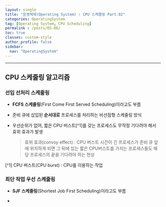 ```yaml
---
layout: single
title: "운영체제(Operating System) : CPU 스케줄링 Part.02"
categories: OperatingSystem
tag: [Operating System, CPU Scheduling]
permalink : /posts/OS-06/
toc: true
classes: custom-style
author_profile: false
sidebar:
  nav: "OperatingSystem"
---
```


<hr>

## CPU 스케줄링 알고리즘

### 선입 선처리 스케줄링

- **FCFS 스케줄링**(First Come First Served Scheduling)이라고도 부름

- 준비 큐에 삽입된 **순서대로** 프로세스를 처리하는 비선점형 스케줄링 방식

- 우선순위가 없어, 짧은 CPU 버스트[^1]를 갖는 프로세스도 무작정 기다려야 해서 효위 효과가 발생

    > 효위 효과(convoy effect) : CPU 버스트 시간이 긴 프로세스가 준비 큐 앞에 위치하게 되면 그 뒤에 있는 짧은 CPU버스트를 가지는 프로세스들도 해당 프로세스의 끝을 기다려야 하는 현상

[^1] CPU 버스트(CPU burst) : CPU를 이용하는 작업

### 최단 작업 우선 스케줄링

- **SJF 스케줄링**(Shortest Job First Scheduling)이라고도 부름

- 

